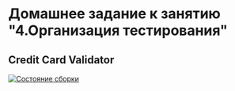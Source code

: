 # Домашнее задание к занятию "4.Организация тестирования"
## Credit Card Validator

[![Состояние сборки](https://ci.appveyor.com/api/projects/status/ivyo4l7bn1a581lu?svg=true)](https://ci.appveyor.com/project/tashakibanova/testing)
